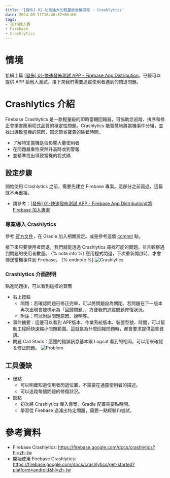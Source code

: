 ```yaml
---
title: '[發佈] 02-功能強大的輕量級當機回報 - Crashlytics'
date: 2024-09-11T18:46:52+08:00
tags:
- 16th鐵人賽
- Firebase
- Crashlytics
---
```


# 情境
接續上篇 [[發佈] 01-快速發佈測試 APP - Firebase App Distribution](https://dreambo4.github.io/2024/09/10/%E7%99%BC%E4%BD%88-01-%E5%BF%AB%E9%80%9F%E7%99%BC%E4%BD%88%E6%B8%AC%E8%A9%A6APP-Firebase-App-Distribution/)，已經可以提供 APP 給他人測試，接下來我們需要追蹤使用者遇到的閃退問題。
<!-- more -->

# Crashlytics 介紹
Firebase Crashlytics 是一款輕量級的即時當機回報器，可協助您追蹤、排序和修正會損害應用程式品質的穩定性問題。Crashlytics 能智慧地將當機事件分組，並找出導致當機的原因，幫您節省寶貴的除錯時間。
- 了解特定當機是否影響大量使用者
- 在問題嚴重性突然升高時收到警報
- 並精準找出導致當機的程式碼

## 設定步驟
開始使用 Crashlytics 之前，需要先建立 Firebase 專案。這部分之前寫過，這篇就不再重複。
- 請參考：[[發佈] 01-快速發佈測試 APP - Firebase App Distribution#將 Firebase 加入專案](https://dreambo4.github.io/2024/09/10/%E7%99%BC%E4%BD%88-01-%E5%BF%AB%E9%80%9F%E7%99%BC%E4%BD%88%E6%B8%AC%E8%A9%A6APP-Firebase-App-Distribution/#%E5%B0%87-Firebase-%E5%8A%A0%E5%85%A5%E5%B0%88%E6%A1%88)

### 專案導入 Crashlytics
參考 [官方文件](https://firebase.google.com/docs/crashlytics/get-started?platform=android&hl=zh-tw#java)，在 Gradle 加入相關設定。或是參考這個 [commit](https://github.com/dreambo4/Notification_LED/commit/56585ed1885cacd4623409e4b76f5ce4332052f0) 點。

接下來只要使用者閃退，我們就能透過 Crashlytics 尋找可能的問題。並且觀察遇到問題的使用者數量。
{% note info %}
應用程式閃退，下次重新開啟時，才會傳送當機事件到 Firebase。
{% endnote %}
![Crashlytics](Crashlytics.png)

### Crashlytics 介面說明
點進問題後，可以看到這樣的頁面
- 右上按鈕
  - 關閉：若確認問題已修正完畢，可以將問題設為關閉。若問題在下一版本再次出現會被標示為「回歸問題」，方便我們追蹤問題修復狀況。
  - 附註：可以附註問題原因、說明等。
- 事件摘要：這邊可以看到 APP版本、作業系統版本、裝置型號、時間，可以幫助工程師快速縮小問題範圍。這就是為什麼回報問題時，都會要求提供這些資訊。
- 問題 Call Stack：這邊的錯誤訊息基本跟 Logcat 看到的相同，可以用來確認＆修正問題。
![Problem](Problem.png)

## 工具優缺
- 優點
  - 可以明確知道使用者閃退位置，不需要在通靈使用者的描述。
  - 可以追蹤每個問題的修復狀況。
- 缺點
  - 初次將 Crashlytics 導入專案，Gradle 配置需要點時間。
  - 學習從 Firebase 過濾出特定問題，需要一點經驗和嘗試。

# 參考資料
- Firebase Crashlytics: https://firebase.google.com/docs/crashlytics?hl=zh-tw
- 開始使用 Firebase Crashlytics: https://firebase.google.com/docs/crashlytics/get-started?platform=android&hl=zh-tw
